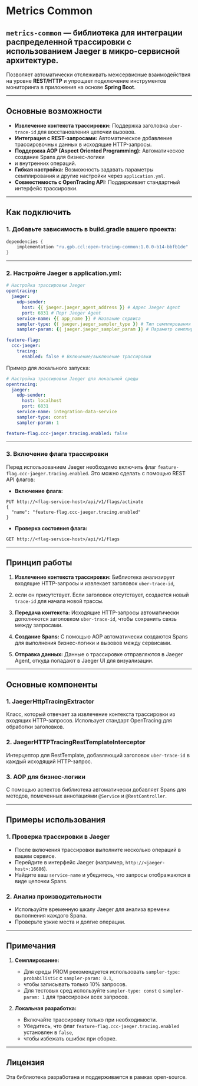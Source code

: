 # Metrics Common

`metrics-common` — библиотека для интеграции распределенной трассировки с использованием **Jaeger** 
в микро-сервисной архитектуре.
---
Позволяет автоматически отслеживать межсервисные взаимодействия
на уровне **REST/HTTP** и упрощает подключение инструментов мониторинга в приложения на основе **Spring Boot**.

---

## Основные возможности

- **Извлечение контекста трассировки:** Поддержка заголовка `uber-trace-id` для восстановления цепочки вызовов.
- **Интеграция с REST-запросами:** Автоматическое добавление трассировочных данных в исходящие HTTP-запросы.
- **Поддержка AOP (Aspect Oriented Programming):** Автоматическое создание Spans для бизнес-логики 
- и внутренних операций.
- **Гибкая настройка:** Возможность задавать параметры семплирования и другие настройки через `application.yml`.
- **Совместимость с OpenTracing API:** Поддерживает стандартный интерфейс трассировки.

---

## Как подключить

### 1. Добавьте зависимость в **build.gradle** вашего проекта:

```groovy
dependencies {
    implementation "ru.gpb.ccl:open-tracing-common:1.0.0-b14-bbfb1de"
}
```

---

### 2. Настройте Jaeger в **application.yml**:

```yaml
# Настройка трассировки Jaeger
opentracing:
  jaeger:
    udp-sender:
      host: {{ jaeger.jaeger_agent_address }} # Адрес Jaeger Agent
      port: 6831 # Порт Jaeger Agent
    service-name: {{ app_name }} # Название сервиса
    sampler-type: {{ jaeger.jaeger_sampler_type }} # Тип семплирования
    sampler-param: {{ jaeger.jaeger_sampler_param }} # Параметр семплирования

feature-flag:
  ccc-jaeger:
    tracing:
      enabled: false # Включение/выключение трассировки
```

Пример для локального запуска:

```yaml
# Настройка трассировки Jaeger для локальной среды
opentracing:
  jaeger:
    udp-sender:
      host: localhost
      port: 6831
    service-name: integration-data-service
    sampler-type: const
    sampler-param: 1

feature-flag.ccc-jaeger.tracing.enabled: false
```

---

### 3. Включение флага трассировки

Перед использованием Jaeger необходимо включить флаг `feature-flag.ccc-jaeger.tracing.enabled`. 
Это можно сделать с помощью REST API флагов:

- **Включение флага:**

```http
PUT http://<flag-service-host>/api/v1/flags/activate
{
  "name": "feature-flag.ccc-jaeger.tracing.enabled"
}
```

- **Проверка состояния флага:**

```http
GET http://<flag-service-host>/api/v1/flags
```

---

## Принцип работы

1. **Извлечение контекста трассировки:**
   Библиотека анализирует входящие HTTP-запросы и извлекает заголовок `uber-trace-id`, 
2. если он присутствует. Если заголовок отсутствует, создается новый `trace-id` для начала новой трассы.

2. **Передача контекста:**
   Исходящие HTTP-запросы автоматически дополняются заголовком `uber-trace-id`, чтобы сохранить связь между запросами.

3. **Создание Spans:**
   С помощью AOP автоматически создаются Spans для выполнения бизнес-логики и вызовов между сервисами.

4. **Отправка данных:**
   Данные о трассировке отправляются в Jaeger Agent, откуда попадают в Jaeger UI для визуализации.

---

## Основные компоненты

### **1. JaegerHttpTracingExtractor**
Класс, который отвечает за извлечение контекста трассировки из входящих HTTP-запросов. 
Использует стандарт OpenTracing для обработки заголовков.

### **2. JaegerHTTPTracingRestTemplateInterceptor**
Интерцептор для RestTemplate, добавляющий заголовок `uber-trace-id` в каждый исходящий HTTP-запрос.

### **3. AOP для бизнес-логики**
С помощью аспектов библиотека автоматически добавляет Spans для методов, 
помеченных аннотациями `@Service` и `@RestController`.

---

## Примеры использования

### 1. Проверка трассировки в Jaeger
- После включения трассировки выполните несколько операций в вашем сервисе.
- Перейдите в интерфейс Jaeger (например, `http://<jaeger-host>:16686`).
- Найдите ваш `service-name` и убедитесь, что запросы отображаются в виде цепочки Spans.

### 2. Анализ производительности
- Используйте временную шкалу Jaeger для анализа времени выполнения каждого Spana.
- Проверьте узкие места и долгие операции.

---

## Примечания

1. **Семплирование:**
    - Для среды PROM рекомендуется использовать `sampler-type: probabilistic` с `sampler-param: 0.1`, 
    - чтобы записывать только 10% запросов.
    - Для тестовых сред используйте `sampler-type: const` с `sampler-param: 1` для трассировки всех запросов.

2. **Локальная разработка:**
    - Включайте трассировку только при необходимости.
    - Убедитесь, что флаг `feature-flag.ccc-jaeger.tracing.enabled` установлен в `false`, 
    - чтобы избежать ошибок при сборке.

---

## Лицензия

Эта библиотека разработана и поддерживается в рамках open-source.
